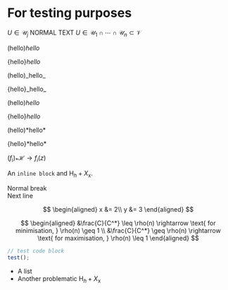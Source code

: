 # For testing purposes

$U\in\mathscr{U}_{j}$ NORMAL TEXT $U\in\mathscr{U}_{1}\cap\dotsb\cap\mathscr{U}_{n}\subset\mathscr{V}$

(hello)_hello_

{hello}_hello_

(hello)\_hello\_

{hello}\_hello\_

(hello)*hello*

{hello}*hello*

(hello)\*hello\*

{hello}\*hello\*

$(f_{i})_{\ast}\mathscr{H}\rightarrow f_{i}(z)$

An `inline block` and $\text{H}_h + X_\text{x}$.

Normal break  
Next line

$$
\begin{aligned}
x &= 2\\  
y &= 3
\end{aligned}
$$

$$
\begin{aligned}
&\frac{C}{C^*} \leq \rho(n) \rightarrow \text{ for minimisation, } \rho(n) \geq 1 \\
&\frac{C}{C^*} \geq \rho(n) \rightarrow \text{ for maximisation, } \rho(n) \leq 1
\end{aligned}
$$

```js
// test code block
test();
```

- A list
- Another problematic $\text{H}_h + X_\text{x}$
